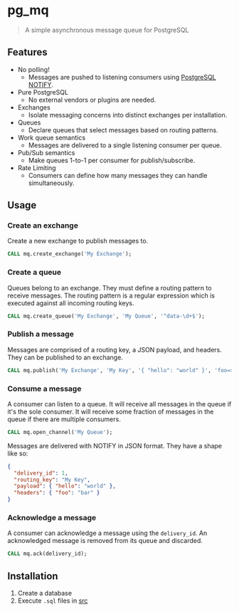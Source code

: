 # pg_mq

> A simple asynchronous message queue for PostgreSQL

## Features

- No polling!
  - Messages are pushed to listening consumers using [PostgreSQL NOTIFY](https://www.postgresql.org/docs/current/sql-notify.html).
- Pure PostgreSQL
  - No external vendors or plugins are needed.
- Exchanges
  - Isolate messaging concerns into distinct exchanges per installation.
- Queues
  - Declare queues that select messages based on routing patterns.
- Work queue semantics
  - Messages are delivered to a single listening consumer per queue.
- Pub/Sub semantics
  - Make queues 1-to-1 per consumer for publish/subscribe.
- Rate Limiting
  - Consumers can define how many messages they can handle simultaneously.

## Usage

### Create an exchange

Create a new exchange to publish messages to.

```sql
CALL mq.create_exchange('My Exchange');
```

### Create a queue

Queues belong to an exchange. They must define a routing pattern to receive messages. The routing pattern is a regular expression which is executed against all incoming routing keys.

```sql
CALL mq.create_queue('My Exchange', 'My Queue', '^data-\d+$');
```

### Publish a message

Messages are comprised of a routing key, a JSON payload, and headers. They can be published to an exchange.

```sql
CALL mq.publish('My Exchange', 'My Key', '{ "hello": "world" }', 'foo=>bar');
```

### Consume a message

A consumer can listen to a queue. It will receive all messages in the queue if it's the sole consumer. It will receive some fraction of messages in the queue if there are multiple consumers.

```sql
CALL mq.open_channel('My Queue');
```

Messages are delivered with NOTIFY in JSON format. They have a shape like so:

```json
{
  "delivery_id": 1,
  "routing_key": "My Key",
  "payload": { "hello": "world" },
  "headers": { "foo": "bar" }
}
```

### Acknowledge a message

A consumer can acknowledge a message using the `delivery_id`. An acknowledged message is removed from its queue and discarded.

```sql
CALL mq.ack(delivery_id);
```

## Installation

1. Create a database
2. Execute `.sql` files in [src](./src/)
